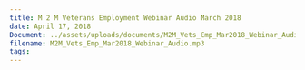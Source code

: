 ```yaml
---
title: M 2 M Veterans Employment Webinar Audio March 2018
date: April 17, 2018
Document: ../assets/uploads/documents/M2M_Vets_Emp_Mar2018_Webinar_Audio.mp3
filename: M2M_Vets_Emp_Mar2018_Webinar_Audio.mp3
tags:
---
```


